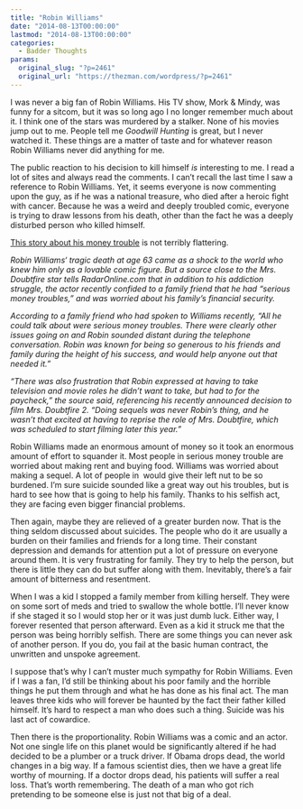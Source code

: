 ```yaml
---
title: "Robin Williams"
date: "2014-08-13T00:00:00"
lastmod: "2014-08-13T00:00:00"
categories:
  - Badder Thoughts
params:
  original_slug: "?p=2461"
  original_url: "https://thezman.com/wordpress/?p=2461"
---
```


I was never a big fan of Robin Williams. His TV show, Mork & Mindy, was
funny for a sitcom, but it was so long ago I no longer remember much
about it. I think one of the stars was murdered by a stalker. None of
his movies jump out to me. People tell me *Goodwill Hunting* is great,
but I never watched it. These things are a matter of taste and for
whatever reason Robin Williams never did anything for me.

The public reaction to his decision to kill himself *is* interesting to
me. I read a lot of sites and always read the comments. I can’t recall
the last time I saw a reference to Robin Williams. Yet, it seems
everyone is now commenting upon the guy, as if he was a national
treasure, who died after a heroic fight with cancer. Because he was a
weird and deeply troubled comic, everyone is trying to draw lessons from
his death, other than the fact he was a deeply disturbed person who
killed himself.

<a
href="http://radaronline.com/exclusives/2014/08/robin-williams-had-serious-money-troubles-in-months-before-his-death-claims-friend-was-the-pressure-too-much/"
rel="noopener noreferrer" target="_blank">This story about his money
trouble</a> is not terribly flattering.

*Robin Williams‘ tragic death at age 63 came as a shock to the world who
knew him only as a lovable comic figure. But a source close to the Mrs.
Doubtfire star tells RadarOnline.com that in addition to his addiction
struggle, the actor recently confided to a family friend that he had
“serious money troubles,” and was worried about his family’s financial
security.*

*According to a family friend who had spoken to Williams recently, “All
he could talk about were serious money troubles. There were clearly
other issues going on and Robin sounded distant during the telephone
conversation. Robin was known for being so generous to his friends and
family during the height of his success, and would help anyone out that
needed it.”*

*“There was also frustration that Robin expressed at having to take
television and movie roles he didn’t want to take, but had to for the
paycheck,” the source said, referencing his recently announced decision
to film Mrs. Doubtfire 2. “Doing sequels was never Robin’s thing, and he
wasn’t that excited at having to reprise the role of Mrs. Doubtfire,
which was scheduled to start filming later this year.”*

Robin Williams made an enormous amount of money so it took an enormous
amount of effort to squander it. Most people in serious money trouble
are worried about making rent and buying food. Williams was worried
about making a sequel. A lot of people in  would give their left nut to
be so burdened. I’m sure suicide sounded like a great way out his
troubles, but is hard to see how that is going to help his family.
Thanks to his selfish act, they are facing even bigger financial
problems.

Then again, maybe they are relieved of a greater burden now. That is the
thing seldom discussed about suicides. The people who do it are usually
a burden on their families and friends for a long time. Their constant
depression and demands for attention put a lot of pressure on everyone
around them. It is very frustrating for family. They try to help the
person, but there is little they can do but suffer along with them.
Inevitably, there’s a fair amount of bitterness and resentment.

When I was a kid I stopped a family member from killing herself. They
were on some sort of meds and tried to swallow the whole bottle. I’ll
never know if she staged it so I would stop her or it was just dumb
luck. Either way, I forever resented that person afterward. Even as a
kid it struck me that the person was being horribly selfish. There are
some things you can never ask of another person. If you do, you fail at
the basic human contract, the unwritten and unspoke agreement.

I suppose that’s why I can’t muster much sympathy for Robin Williams.
Even if I was a fan, I’d still be thinking about his poor family and the
horrible things he put them through and what he has done as his final
act. The man leaves three kids who will forever be haunted by the fact
their father killed himself. It’s hard to respect a man who does such a
thing. Suicide was his last act of cowardice.

Then there is the proportionality. Robin Williams was a comic and an
actor. Not one single life on this planet would be significantly altered
if he had decided to be a plumber or a truck driver. If Obama drops
dead, the world changes in a big way. If a famous scientist dies, then
we have a great life worthy of mourning. If a doctor drops dead, his
patients will suffer a real loss. That’s worth remembering. The death of
a man who got rich pretending to be someone else is just not that big of
a deal.
